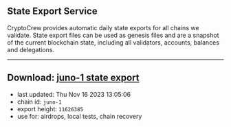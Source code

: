 ## State Export Service
CryptoCrew provides automatic daily state exports for all chains we validate. State export files can be used as genesis files and are a snapshot of the current blockchain state, including all validators, accounts, balances and delegations.

---
**Download: [juno-1 state export](https://dl.ccvalidators.com/SERVICE/juno/juno-1_export_11626385.json)**
---

- last updated: Thu Nov 16 2023 13:05:06
- chain id: `juno-1`
- export height: `11626385`
- use for: airdrops, local tests, chain recovery
